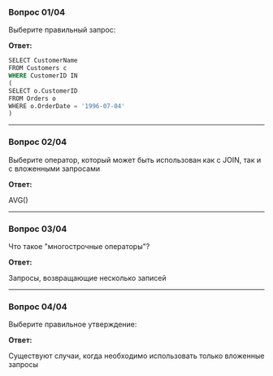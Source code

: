 ### Вопрос 01/04

Выберите правильный запрос:

**Ответ:**
```sql
SELECT CustomerName 
FROM Customers c 
WHERE CustomerID IN 
(
SELECT o.CustomerID  
FROM Orders o
WHERE o.OrderDate = '1996-07-04'
)
```
_________________________________________________________________

### Вопрос 02/04

Выберите оператор, который может быть использован как с JOIN, так и с вложенными запросами

**Ответ:**

AVG()

___________________________________________________________

### Вопрос 03/04

Что такое "многострочные операторы"?

**Ответ:**

Запросы, возвращающие несколько записей

_________________________________________________________________

### Вопрос 04/04

Выберите правильное утверждение:

**Ответ:**

Существуют случаи, когда необходимо использовать только вложенные запросы